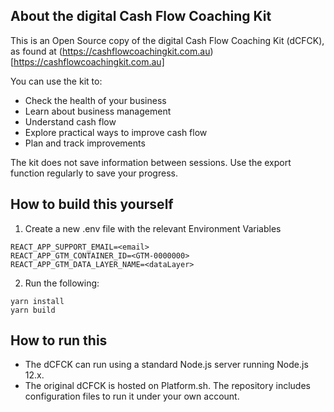 ## About the digital Cash Flow Coaching Kit

This is an Open Source copy of the digital Cash Flow Coaching Kit (dCFCK), as found at (https://cashflowcoachingkit.com.au)[https://cashflowcoachingkit.com.au]

You can use the kit to:

- Check the health of your business
- Learn about business management
- Understand cash flow
- Explore practical ways to improve cash flow
- Plan and track improvements

The kit does not save information between sessions. Use the export function regularly to save your progress.

## How to build this yourself

1. Create a new .env file with the relevant Environment Variables
```
REACT_APP_SUPPORT_EMAIL=<email>
REACT_APP_GTM_CONTAINER_ID=<GTM-0000000>
REACT_APP_GTM_DATA_LAYER_NAME=<dataLayer>
```
2. Run the following:
```
yarn install
yarn build
```

## How to run this

- The dCFCK can run using a standard Node.js server running Node.js 12.x.
- The original dCFCK is hosted on Platform.sh. The repository includes configuration files to run it under your own account.

